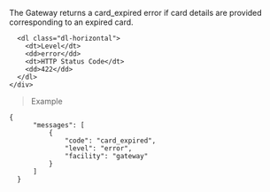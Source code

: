 <div class="method-area">
  <div class="method-copy">
    <div class="method-copy-padding">
      <p>The Gateway returns a <span class="code-green">card_expired</span> error if card details are provided corresponding to an expired card.</p>

      <dl class="dl-horizontal">
        <dt>Level</dt>
        <dd>error</dd>
        <dt>HTTP Status Code</dt>
        <dd>422</dd>
      </dl>
    </div>
  </div>

  <blockquote><p>Example</p></blockquote>

  <pre><code class="json">{
      "messages": [
          {
              "code": "card_expired",
              "level": "error",
              "facility": "gateway"
          }
      ]
  }</code>
  </pre>
</div>
